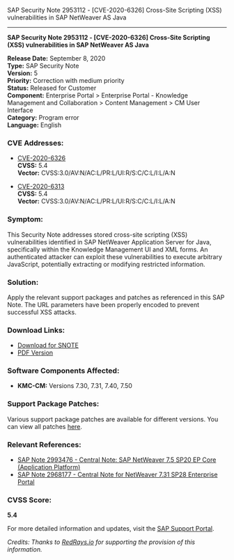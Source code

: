 SAP Security Note 2953112 - [CVE-2020-6326] Cross-Site Scripting (XSS) vulnerabilities in SAP NetWeaver AS Java

---

**SAP Security Note 2953112 - [CVE-2020-6326] Cross-Site Scripting (XSS) vulnerabilities in SAP NetWeaver AS Java**

**Release Date:** September 8, 2020  
**Type:** SAP Security Note  
**Version:** 5  
**Priority:** Correction with medium priority  
**Status:** Released for Customer  
**Component:** Enterprise Portal > Enterprise Portal - Knowledge Management and Collaboration > Content Management > CM User Interface  
**Category:** Program error  
**Language:** English  

### **CVE Addresses:**
- [CVE-2020-6326](https://cve.mitre.org/cgi-bin/cvename.cgi?name=CVE-2020-6326)  
  **CVSS:** 5.4  
  **Vector:** CVSS:3.0/AV:N/AC:L/PR:L/UI:R/S:C/C:L/I:L/A:N

- [CVE-2020-6313](https://cve.mitre.org/cgi-bin/cvename.cgi?name=CVE-2020-6313)  
  **CVSS:** 5.4  
  **Vector:** CVSS:3.0/AV:N/AC:L/PR:L/UI:R/S:C/C:L/I:L/A:N

### **Symptom:**
This Security Note addresses stored cross-site scripting (XSS) vulnerabilities identified in SAP NetWeaver Application Server for Java, specifically within the Knowledge Management UI and XML forms. An authenticated attacker can exploit these vulnerabilities to execute arbitrary JavaScript, potentially extracting or modifying restricted information.

### **Solution:**
Apply the relevant support packages and patches as referenced in this SAP Note. The URL parameters have been properly encoded to prevent successful XSS attacks.

### **Download Links:**
- [Download for SNOTE](https://notesdownloads.sap.com/note/0040000001509292020)
- [PDF Version](https://userapps.support.sap.com/sap/support/sfm/notes/print/0002953112?language=en-US&token=8AEED81FFDFE5C01FD5F18F8AE7D37D1)

### **Software Components Affected:**
- **KMC-CM:** Versions 7.30, 7.31, 7.40, 7.50

### **Support Package Patches:**
Various support package patches are available for different versions. You can view all patches [here](https://me.sap.com/notes/0002953112).

### **Relevant References:**
- [SAP Note 2993476 - Central Note: SAP NetWeaver 7.5 SP20 EP Core (Application Platform)](https://me.sap.com/notes/2993476)
- [SAP Note 2968177 - Central Note for NetWeaver 7.31 SP28 Enterprise Portal](https://me.sap.com/notes/2968177)

### **CVSS Score:**
**5.4**

For more detailed information and updates, visit the [SAP Support Portal](https://me.sap.com/).

*Credits: Thanks to [RedRays.io](https://redrays.io) for supporting the provision of this information.*